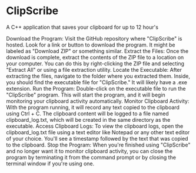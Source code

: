 # ClipScribe
A C++ application that saves your clipboard for up to 12 hour's



Download the Program: Visit the GitHub repository where "ClipScribe" is hosted. Look for a link or button to download the program. It might be labeled as "Download ZIP" or something similar.
Extract the Files: Once the download is complete, extract the contents of the ZIP file to a location on your computer. You can do this by right-clicking the ZIP file and selecting "Extract All" or using a file extraction utility.
Locate the Executable: After extracting the files, navigate to the folder where you extracted them. Inside, you should find the executable file for "ClipScribe." It will likely have a .exe extension.
Run the Program: Double-click on the executable file to run the "ClipScribe" program. This will start the program, and it will begin monitoring your clipboard activity automatically.
Monitor Clipboard Activity: With the program running, it will record any text copied to the clipboard using Ctrl + C. The clipboard content will be logged to a file named clipboard_log.txt, which will be created in the same directory as the executable.
Access Clipboard Logs: To view the clipboard logs, open the clipboard_log.txt file using a text editor like Notepad or any other text editor of your choice. You'll see a timestamp followed by the text that was copied to the clipboard.
Stop the Program: When you're finished using "ClipScribe" and no longer want it to monitor clipboard activity, you can close the program by terminating it from the command prompt or by closing the terminal window if you're using one.
